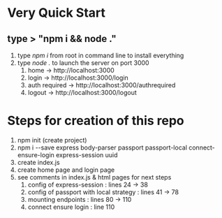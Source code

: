 # Very Quick Start
## type > "npm i && node ."

1. type *npm i* from root in command line to install everything
2. type *node .* to launch the server on port 3000
   1. home -> http://localhost:3000
   2. login -> http://localhost:3000/login
   3. auth required -> http://localhost:3000/authrequired
   4. logout -> http://localhost:3000/logout

# Steps for creation of this repo

1. npm init (create project)
2. npm i --save express body-parser passport passport-local connect-ensure-login express-session uuid 
3. create index.js
4. create home page and login page
5. see comments in index.js & html pages for next steps
   1. config of express-session : lines 24 -> 38
   2. config of passport with local strategy : lines 41 -> 78
   3. mounting endpoints : lines 80 -> 110
   4. connect ensure login : line 110